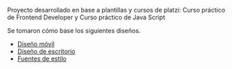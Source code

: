 Proyecto desarrollado en base a plantillas y cursos de platzi: Curso práctico de Frontend Developer y Curso práctico de Java Script

Se tomaron cómo base los siguientes diseños.

- <a href="https://www.figma.com/proto/bcEVujIzJj5PNIWwF9pP2w/Platzi_YardSale?node-id=0%3A546&amp!%5Bshopping-cart.jpg%5D(https%3A%2F%2Fstatic.platzi.com%2Fmedia%2Fuser_upload%2Fshopping-cart-4d77fd41-9393-4883-b66b-2ee40682f1ea.jpg)%2F%2Fplatzi.com%2Fcategorias%2Fdiseno%2F=">Diseño móvil</a>
- <a href="https://www.figma.com/proto/bcEVujIzJj5PNIWwF9pP2w/Platzi_YardSale?node-id=0%3A999&amp%3Bscaling=scale-down&amp%3Bpage-id=0%3A998&amp%3Bstarting-point-node-id=5%3A2808">Diseño de escritorio</a>
- <a href="https://scene.zeplin.io/project/60afeeed20af1378ed046538">Fuentes de estilo</a>
